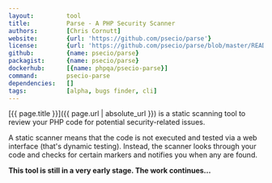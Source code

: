 ```yaml
---
layout:         tool
title:          Parse - A PHP Security Scanner
authors:        [Chris Cornutt]
website:        {url: 'https://github.com/psecio/parse'}
license:        {url: 'https://github.com/psecio/parse/blob/master/README.md', label: 'MIT license'}
github:         {name: psecio/parse}
packagist:      {name: psecio/parse}          
dockerhub:      [{name: phpqa/psecio-parse}]     
command:        psecio-parse 
dependencies:   []
tags:           [alpha, bugs finder, cli] 
---
```


[{{ page.title }}]({{ page.url | absolute_url }}) is a static scanning tool to review your PHP code for potential security-related issues.
 
<!--more--> 

A static scanner means that the code is not executed and tested via a web interface (that's dynamic testing).
Instead, the scanner looks through your code and checks for certain markers and notifies you when any are found.

**This tool is still in a very early stage. The work continues...**
